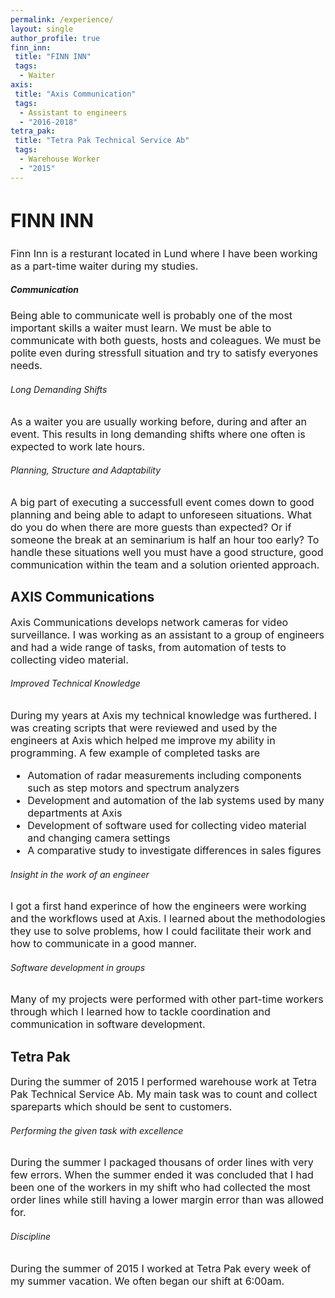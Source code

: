 ```yaml
---
permalink: /experience/
layout: single
author_profile: true
finn_inn:
 title: "FINN INN"
 tags: 
  - Waiter
axis:
 title: "Axis Communication"
 tags: 
  - Assistant to engineers
  - "2016-2018"
tetra_pak:
 title: "Tetra Pak Technical Service Ab"
 tags: 
  - Warehouse Worker
  - "2015"
---
```


<h2 style="font-size:30px;">FINN INN</h2>
<span style="font-size: 16px; line-height: normal;">
Finn Inn is a resturant located in Lund where I have been working as a part-time waiter during my studies.
</span>

##### Communication
<span style="font-size: 16px; line-height: normal;">
Being able to communicate well is probably one of the most important skills a waiter must learn. We must be able to communicate with both guests, 
hosts and coleagues. We must be polite even during stressfull situation and try to satisfy everyones needs.
</span>

###### Long Demanding Shifts 
<span style="font-size: 16px; line-height: normal;">
As a waiter you are usually working before, during and after an event. This results in long demanding shifts where one often is expected to work late hours.
</span>

###### Planning, Structure and Adaptability 
<span style="font-size: 16px; line-height: normal;">
A big part of executing a successfull event comes down to good planning and being able to adapt to unforeseen situations. 
What do you do when there are more guests than expected? Or if someone the break at an seminarium is half an hour too early?
To handle these situations well you must have a good structure, good communication within the team and a solution oriented approach. 
</span>

## AXIS Communications 
<span style="font-size: 16px; line-height: normal;">
Axis Communications develops network cameras for video surveillance. 
I was working as an assistant to a group of engineers and had a wide range of tasks, from automation of tests to collecting video material. 
</span>

###### Improved Technical Knowledge
<span style="font-size: 16px; line-height: normal;">
During my years at Axis my technical knowledge was furthered. I was creating scripts that were reviewed and used by the engineers at Axis which helped me 
improve my ability in programming. A few example of completed tasks are
</span>

<ul style="font-size: 16px; line-height: normal;">
<li>Automation of radar measurements including components such as step motors and spectrum analyzers </li>
<li>Development and automation of the lab systems used by many departments at Axis </li>
<li>Development of software used for collecting video material and changing camera settings </li>
<li>A comparative study to investigate differences in sales figures</li>
</ul>

###### Insight in the work of an engineer
<span style="font-size: 16px; line-height: normal;">
I got a first hand experince of how the engineers were working and the workflows used at Axis. I learned about the methodologies they use to solve problems,
how I could facilitate their work and how to communicate in a good manner.
</span>

###### Software development in groups 
<span style="font-size: 16px; line-height: normal;">
Many of my projects were performed with other part-time workers through which I learned how to tackle coordination and communication in software development. 
</span>

## Tetra Pak
<span style="font-size: 16px; line-height: normal;">
During the summer of 2015 I performed warehouse work at Tetra Pak Technical Service Ab. 
My main task was to count and collect spareparts which should be sent to customers. 
</span>

###### Performing the given task with excellence
<span style="font-size: 16px; line-height: normal;">
During the summer I packaged thousans of order lines with very few errors. When the summer ended it was concluded that I had been one of the workers in
my shift who had collected the most order lines while still having a lower margin error than was allowed for.
</span>

###### Discipline
<span style="font-size: 16px; line-height: normal;">
During the summer of 2015 I worked at Tetra Pak every week of my summer vacation. We often began our shift at 6:00am.
</span>
